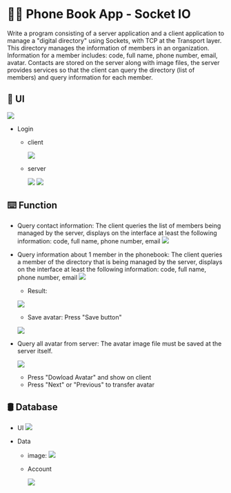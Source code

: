 # 👨‍💻 Phone Book App - Socket IO

Write a program consisting of a server application and a client application to manage a "digital directory" using Sockets, with TCP at the Transport layer. This directory manages the information of members in an organization. Information for a member includes: code, full name, phone number, email, avatar. Contacts are stored on the server along with image files, the server provides services so that the client can query the directory (list of members) and query information for each member.

## 📲 UI

![](./image/p6.png)

- Login
    - client

        ![](./image/p7.png)

    - server

        ![](./image/p8.png)
        ![](./image/p9.png)
        



## ⌨️ Function
- Query contact information: The client queries the list of members being managed by the server, displays on the interface at least the following information: code, full name, phone number, email
    ![](./image/p1.png)

- Query information about 1 member in the phonebook: The client queries a member of the directory that is being managed by the server, displays on the interface at least the following information: code, full name, phone number, email
    ![](./image/p2.png)

    - Result:

    ![](./image/p3.png)

    - Save avatar: Press "Save button"

    ![](./image/p4.png)
    

- Query all avatar from server: The avatar image file must be saved at the server itself.

    ![](./image/p5.png)

    - Press "Dowload Avatar" and show on client
    - Press "Next" or "Previous" to transfer avatar

## 🛢️ Database
- UI
![](./image/p10.png)

- Data
    - image:
        ![](./image/p11.png)

    - Account

        ![](./image/p12.png)




